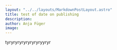 ```yaml
---
layout: "../../layouts/MarkdownPostLayout.astro"
title: test of date on publishing 
description: 
author: Anja Füger
image: 
---
```


tyryryryryryryryryyryr